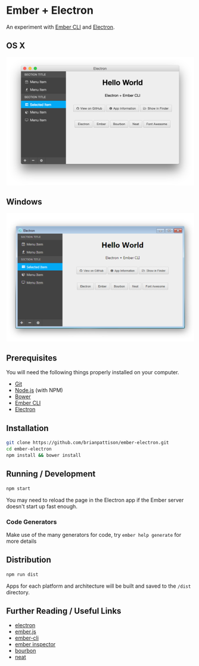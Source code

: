 # Ember + Electron

An experiment with [Ember CLI](http://www.ember-cli.com/) and [Electron](http://electron.atom.io).

## OS X

![Screenshot](screenshot-osx.png)

## Windows

![Screenshot](screenshot-windows.png)

## Prerequisites

You will need the following things properly installed on your computer.

* [Git](http://git-scm.com/)
* [Node.js](http://nodejs.org/) (with NPM)
* [Bower](http://bower.io/)
* [Ember CLI](http://www.ember-cli.com/)
* [Electron](http://electron.atom.io)

## Installation

```bash
git clone https://github.com/brianpattison/ember-electron.git
cd ember-electron
npm install && bower install
```

## Running / Development

```bash
npm start
```

You may need to reload the page in the Electron app if the Ember server doesn't start up fast enough.

### Code Generators

Make use of the many generators for code, try `ember help generate` for more details

## Distribution

```bash
npm run dist
```

Apps for each platform and architecture will be built and saved to the `/dist` directory.

## Further Reading / Useful Links

* [electron](http://electron.atom.io)
* [ember.js](http://emberjs.com/)
* [ember-cli](http://www.ember-cli.com/)
* [ember inspector](https://chrome.google.com/webstore/detail/ember-inspector/bmdblncegkenkacieihfhpjfppoconhi)
* [bourbon](http://bourbon.io)
* [neat](http://neat.bourbon.io)
